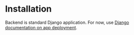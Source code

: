 # Installation

Backend is standard Django application. For now, use [Django documentation on app deployment](https://docs.djangoproject.com/en/stable/howto/deployment/).
